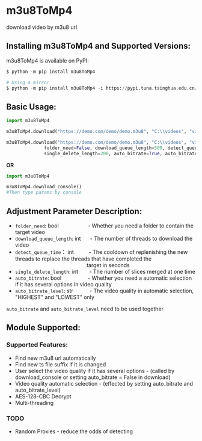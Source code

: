 # m3u8ToMp4
download video by m3u8 url

## Installing m3u8ToMp4 and Supported Versions:
m3u8ToMp4 is available on PyPI:
```python
$ python -m pip install m3u8ToMp4

# Using a mirror
$ python -m pip install m3u8ToMp4 -i https://pypi.tuna.tsinghua.edu.cn/simple
```

## Basic Usage:

```python
import m3u8ToMp4

m3u8ToMp4.download("https://demo.com/demo/demo.m3u8", "C:\\videos", "video_name")  #using default config

m3u8ToMp4.download("https://demo.com/demo/demo.m3u8", "C:\\videos", "video_name",
              folder_need=False, download_queue_length=500, detect_queue_time=5,
              single_delete_length=200, auto_bitrate=True, auto_bitrate_level="HIGHEST")  #using adjustment params
```

**OR**

```python
import m3u8ToMp4

m3u8ToMp4.download_console()
#Then type params by console
```

## Adjustment Parameter Description:
* ```folder_need```: bool   &emsp;&emsp;&emsp;&emsp;&emsp;  - Whether you need a folder to contain the target video
* ```download_queue_length```: int   &emsp;&thinsp;   - The number of threads to download the video
* ```detect_queue_time```： int   &emsp;&emsp;&nbsp;   - The cooldown of replenishing the new threads to replace the threads that have completed the &emsp;&emsp;&emsp;&emsp;&emsp;&emsp;&emsp;&emsp;&emsp;&emsp;&emsp;&emsp;&emsp;&nbsp; target in seconds
* ```single_delete_length```: int   &emsp;&thinsp;&thinsp;&thinsp;   - The number of slices merged at one time
* ```auto_bitrate```: bool    &emsp;&emsp;&emsp;&emsp;&nbsp;&thinsp;  - Whether you need a automatic selection if it has several options in video quality
* ```auto_bitrate_level```: str  &emsp;&emsp;&nbsp;&nbsp;    - The video quality in automatic selection, "HIGHEST" and "LOWEST" only 

```auto_bitrate``` and ```auto_bitrate_level``` need to be used together

## Module Supported:
### Supported Features:
* Find new m3u8 url automatically
* Find new ts file suffix if it is changed
* User select the video quality if it has several options - (called by download_console or setting auto_bitrate = False in download)
* Video quality automatic selection - (effected by setting auto_bitrate and auto_bitrate_level)
* AES-128-CBC Decrypt
* Multi-threading
### TODO 
* Random Proxies - reduce the odds of detecting
